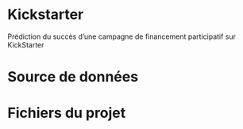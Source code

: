 # Kickstarter 
Prédiction du succès d’une campagne de financement participatif sur KickStarter


# Source de données



# Fichiers du projet

